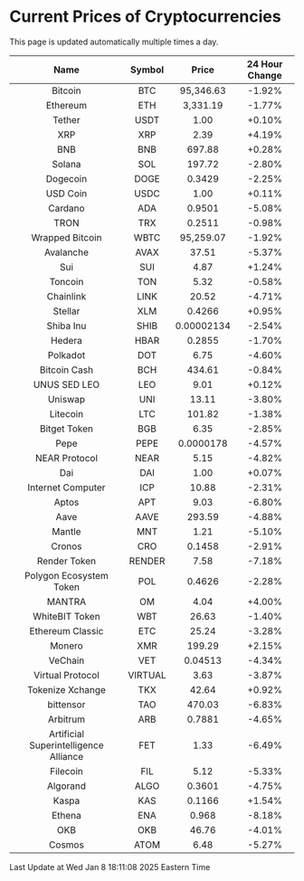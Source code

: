 # Current Prices of Cryptocurrencies
This page is updated automatically multiple times a day.

| Name | Symbol | Price | 24 Hour Change |
| :---: |:---:| :---: | :---: |
| Bitcoin | BTC | 95,346.63 | -1.92% |
| Ethereum | ETH | 3,331.19 | -1.77% |
| Tether | USDT | 1.00 | +0.10% |
| XRP | XRP | 2.39 | +4.19% |
| BNB | BNB | 697.88 | +0.28% |
| Solana | SOL | 197.72 | -2.80% |
| Dogecoin | DOGE | 0.3429 | -2.25% |
| USD Coin | USDC | 1.00 | +0.11% |
| Cardano | ADA | 0.9501 | -5.08% |
| TRON | TRX | 0.2511 | -0.98% |
| Wrapped Bitcoin | WBTC | 95,259.07 | -1.92% |
| Avalanche | AVAX | 37.51 | -5.37% |
| Sui | SUI | 4.87 | +1.24% |
| Toncoin | TON | 5.32 | -0.58% |
| Chainlink | LINK | 20.52 | -4.71% |
| Stellar | XLM | 0.4266 | +0.95% |
| Shiba Inu | SHIB | 0.00002134 | -2.54% |
| Hedera | HBAR | 0.2855 | -1.70% |
| Polkadot | DOT | 6.75 | -4.60% |
| Bitcoin Cash | BCH | 434.61 | -0.84% |
| UNUS SED LEO | LEO | 9.01 | +0.12% |
| Uniswap | UNI | 13.11 | -3.80% |
| Litecoin | LTC | 101.82 | -1.38% |
| Bitget Token | BGB | 6.35 | -2.85% |
| Pepe | PEPE | 0.0000178 | -4.57% |
| NEAR Protocol | NEAR | 5.15 | -4.82% |
| Dai | DAI | 1.00 | +0.07% |
| Internet Computer | ICP | 10.88 | -2.31% |
| Aptos | APT | 9.03 | -6.80% |
| Aave | AAVE | 293.59 | -4.88% |
| Mantle | MNT | 1.21 | -5.10% |
| Cronos | CRO | 0.1458 | -2.91% |
| Render Token | RENDER | 7.58 | -7.18% |
| Polygon Ecosystem Token | POL | 0.4626 | -2.28% |
| MANTRA | OM | 4.04 | +4.00% |
| WhiteBIT Token | WBT | 26.63 | -1.40% |
| Ethereum Classic | ETC | 25.24 | -3.28% |
| Monero | XMR | 199.29 | +2.15% |
| VeChain | VET | 0.04513 | -4.34% |
| Virtual Protocol | VIRTUAL | 3.63 | -3.87% |
| Tokenize Xchange | TKX | 42.64 | +0.92% |
| bittensor | TAO | 470.03 | -6.83% |
| Arbitrum | ARB | 0.7881 | -4.65% |
| Artificial Superintelligence Alliance | FET | 1.33 | -6.49% |
| Filecoin | FIL | 5.12 | -5.33% |
| Algorand | ALGO | 0.3601 | -4.75% |
| Kaspa | KAS | 0.1166 | +1.54% |
| Ethena | ENA | 0.968 | -8.18% |
| OKB | OKB | 46.76 | -4.01% |
| Cosmos | ATOM | 6.48 | -5.27% |

Last Update at Wed Jan  8 18:11:08 2025 Eastern Time